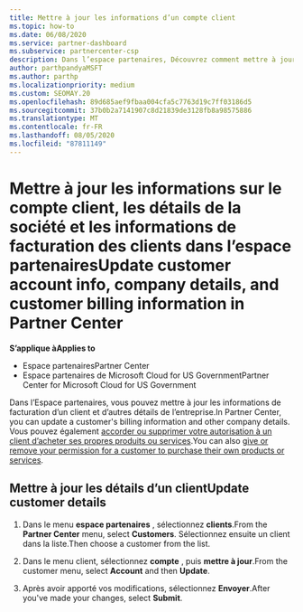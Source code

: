 ```yaml
---
title: Mettre à jour les informations d’un compte client
ms.topic: how-to
ms.date: 06/08/2020
ms.service: partner-dashboard
ms.subservice: partnercenter-csp
description: Dans l’espace partenaires, Découvrez comment mettre à jour les informations de facturation d’un client ou comment mettre à jour les détails de la société.
author: parthpandyaMSFT
ms.author: parthp
ms.localizationpriority: medium
ms.custom: SEOMAY.20
ms.openlocfilehash: 89d685aef9fbaa004cfa5c7763d19c7ff03186d5
ms.sourcegitcommit: 37b0b2a7141907c8d21839de3128fb8a98575886
ms.translationtype: MT
ms.contentlocale: fr-FR
ms.lasthandoff: 08/05/2020
ms.locfileid: "87811149"
---
```

# <a name="update-customer-account-info-company-details-and-customer-billing-information-in-partner-center"></a><span data-ttu-id="a64f8-103">Mettre à jour les informations sur le compte client, les détails de la société et les informations de facturation des clients dans l’espace partenaires</span><span class="sxs-lookup"><span data-stu-id="a64f8-103">Update customer account info, company details, and customer billing information in Partner Center</span></span>

<span data-ttu-id="a64f8-104">**S’applique à**</span><span class="sxs-lookup"><span data-stu-id="a64f8-104">**Applies to**</span></span>

- <span data-ttu-id="a64f8-105">Espace partenaires</span><span class="sxs-lookup"><span data-stu-id="a64f8-105">Partner Center</span></span>
- <span data-ttu-id="a64f8-106">Espace partenaires de Microsoft Cloud for US Government</span><span class="sxs-lookup"><span data-stu-id="a64f8-106">Partner Center for Microsoft Cloud for US Government</span></span>

<span data-ttu-id="a64f8-107">Dans l’Espace partenaires, vous pouvez mettre à jour les informations de facturation d’un client et d’autres détails de l’entreprise.</span><span class="sxs-lookup"><span data-stu-id="a64f8-107">In Partner Center, you can update a customer's billing information and other company details.</span></span> <span data-ttu-id="a64f8-108">Vous pouvez également [accorder ou supprimer votre autorisation à un client d’acheter ses propres produits ou services](give-customers-permission.md).</span><span class="sxs-lookup"><span data-stu-id="a64f8-108">You can also [give or remove your permission for a customer to purchase their own products or services](give-customers-permission.md).</span></span>

## <a name="update-customer-details"></a><span data-ttu-id="a64f8-109">Mettre à jour les détails d’un client</span><span class="sxs-lookup"><span data-stu-id="a64f8-109">Update customer details</span></span>

1. <span data-ttu-id="a64f8-110">Dans le menu **espace partenaires** , sélectionnez **clients**.</span><span class="sxs-lookup"><span data-stu-id="a64f8-110">From the **Partner Center** menu, select **Customers**.</span></span> <span data-ttu-id="a64f8-111">Sélectionnez ensuite un client dans la liste.</span><span class="sxs-lookup"><span data-stu-id="a64f8-111">Then choose a customer from the list.</span></span>

2. <span data-ttu-id="a64f8-112">Dans le menu client, sélectionnez **compte** , puis **mettre à jour**.</span><span class="sxs-lookup"><span data-stu-id="a64f8-112">From the customer menu, select **Account** and then **Update**.</span></span>

3. <span data-ttu-id="a64f8-113">Après avoir apporté vos modifications, sélectionnez **Envoyer**.</span><span class="sxs-lookup"><span data-stu-id="a64f8-113">After you've made your changes, select **Submit**.</span></span>